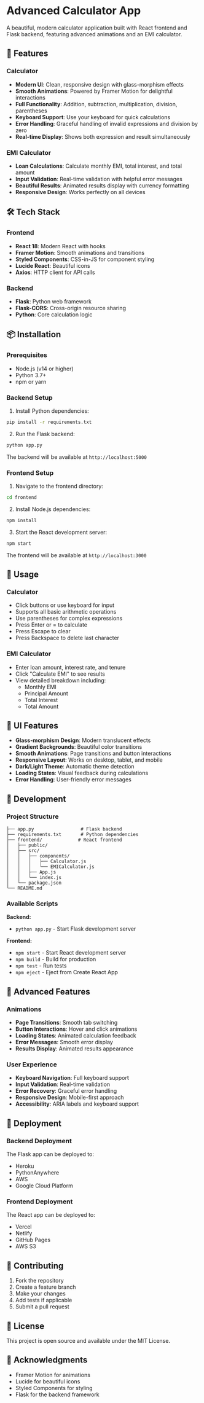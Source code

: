 # Advanced Calculator App

A beautiful, modern calculator application built with React frontend and Flask backend, featuring advanced animations and an EMI calculator.

## 🚀 Features

### Calculator
- **Modern UI**: Clean, responsive design with glass-morphism effects
- **Smooth Animations**: Powered by Framer Motion for delightful interactions
- **Full Functionality**: Addition, subtraction, multiplication, division, parentheses
- **Keyboard Support**: Use your keyboard for quick calculations
- **Error Handling**: Graceful handling of invalid expressions and division by zero
- **Real-time Display**: Shows both expression and result simultaneously

### EMI Calculator
- **Loan Calculations**: Calculate monthly EMI, total interest, and total amount
- **Input Validation**: Real-time validation with helpful error messages
- **Beautiful Results**: Animated results display with currency formatting
- **Responsive Design**: Works perfectly on all devices

## 🛠️ Tech Stack

### Frontend
- **React 18**: Modern React with hooks
- **Framer Motion**: Smooth animations and transitions
- **Styled Components**: CSS-in-JS for component styling
- **Lucide React**: Beautiful icons
- **Axios**: HTTP client for API calls

### Backend
- **Flask**: Python web framework
- **Flask-CORS**: Cross-origin resource sharing
- **Python**: Core calculation logic

## 📦 Installation

### Prerequisites
- Node.js (v14 or higher)
- Python 3.7+
- npm or yarn

### Backend Setup
1. Install Python dependencies:
```bash
pip install -r requirements.txt
```

2. Run the Flask backend:
```bash
python app.py
```

The backend will be available at `http://localhost:5000`

### Frontend Setup
1. Navigate to the frontend directory:
```bash
cd frontend
```

2. Install Node.js dependencies:
```bash
npm install
```

3. Start the React development server:
```bash
npm start
```

The frontend will be available at `http://localhost:3000`

## 🎯 Usage

### Calculator
- Click buttons or use keyboard for input
- Supports all basic arithmetic operations
- Use parentheses for complex expressions
- Press Enter or = to calculate
- Press Escape to clear
- Press Backspace to delete last character

### EMI Calculator
- Enter loan amount, interest rate, and tenure
- Click "Calculate EMI" to see results
- View detailed breakdown including:
  - Monthly EMI
  - Principal Amount
  - Total Interest
  - Total Amount

## 🎨 UI Features

- **Glass-morphism Design**: Modern translucent effects
- **Gradient Backgrounds**: Beautiful color transitions
- **Smooth Animations**: Page transitions and button interactions
- **Responsive Layout**: Works on desktop, tablet, and mobile
- **Dark/Light Theme**: Automatic theme detection
- **Loading States**: Visual feedback during calculations
- **Error Handling**: User-friendly error messages

## 🔧 Development

### Project Structure
```
├── app.py                 # Flask backend
├── requirements.txt       # Python dependencies
├── frontend/             # React frontend
│   ├── public/
│   ├── src/
│   │   ├── components/
│   │   │   ├── Calculator.js
│   │   │   └── EMICalculator.js
│   │   ├── App.js
│   │   └── index.js
│   └── package.json
└── README.md
```

### Available Scripts

**Backend:**
- `python app.py` - Start Flask development server

**Frontend:**
- `npm start` - Start React development server
- `npm build` - Build for production
- `npm test` - Run tests
- `npm eject` - Eject from Create React App

## 🌟 Advanced Features

### Animations
- **Page Transitions**: Smooth tab switching
- **Button Interactions**: Hover and click animations
- **Loading States**: Animated calculation feedback
- **Error Messages**: Smooth error display
- **Results Display**: Animated results appearance

### User Experience
- **Keyboard Navigation**: Full keyboard support
- **Input Validation**: Real-time validation
- **Error Recovery**: Graceful error handling
- **Responsive Design**: Mobile-first approach
- **Accessibility**: ARIA labels and keyboard support

## 🚀 Deployment

### Backend Deployment
The Flask app can be deployed to:
- Heroku
- PythonAnywhere
- AWS
- Google Cloud Platform

### Frontend Deployment
The React app can be deployed to:
- Vercel
- Netlify
- GitHub Pages
- AWS S3

## 🤝 Contributing

1. Fork the repository
2. Create a feature branch
3. Make your changes
4. Add tests if applicable
5. Submit a pull request

## 📄 License

This project is open source and available under the MIT License.

## 🙏 Acknowledgments

- Framer Motion for animations
- Lucide for beautiful icons
- Styled Components for styling
- Flask for the backend framework 